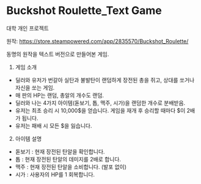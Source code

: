 # Buckshot Roulette_Text Game
대학 개인 프로젝트

원작: https://store.steampowered.com/app/2835570/Buckshot_Roulette/

동명의 원작을 텍스트 버전으로 만들어본 게임.

1. 게임 소개
- 딜러와 유저가 번갈아 실탄과 불발탄이 랜덤하게 장전된 총을 쥐고, 상대를 쏘거나 자신을 쏘는 게임.
- 매 판의 HP는 랜덤, 총알의 개수도 랜덤.
- 딜러와 나는 4가지 아이템(돋보기, 톱, 맥주, 시가)을 랜덤한 개수로 분배받음.
- 유저는 최초 승리 시 10,000$을 얻습니다. 게임을 재개 후 승리할 때마다 $이 2배가 됩니다.
- 유저는 패배 시 모든 $을 잃습니다.

2. 아이템 설명
- 돋보기	: 현재 장전된 탄알을 확인합니다.
- 톱	: 현재 장전된 탄알의 데미지를 2배로 합니다.
- 맥주	: 현재 장전된 탄알을 소비합니다. (발포 없이)
- 시가	: 사용자의 HP를 1 회복합니다.
